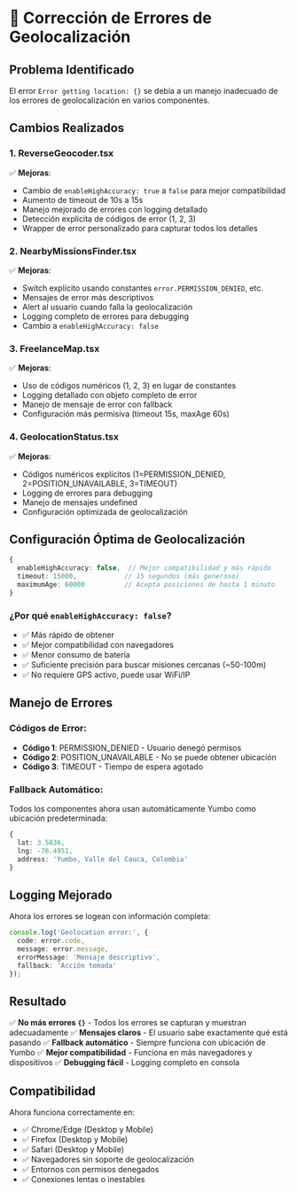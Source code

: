 # 🔧 Corrección de Errores de Geolocalización

## Problema Identificado
El error `Error getting location: {}` se debía a un manejo inadecuado de los errores de geolocalización en varios componentes.

## Cambios Realizados

### 1. **ReverseGeocoder.tsx**
✅ **Mejoras**:
- Cambio de `enableHighAccuracy: true` a `false` para mejor compatibilidad
- Aumento de timeout de 10s a 15s
- Manejo mejorado de errores con logging detallado
- Detección explícita de códigos de error (1, 2, 3)
- Wrapper de error personalizado para capturar todos los detalles

### 2. **NearbyMissionsFinder.tsx**
✅ **Mejoras**:
- Switch explícito usando constantes `error.PERMISSION_DENIED`, etc.
- Mensajes de error más descriptivos
- Alert al usuario cuando falla la geolocalización
- Logging completo de errores para debugging
- Cambio a `enableHighAccuracy: false`

### 3. **FreelanceMap.tsx**
✅ **Mejoras**:
- Uso de códigos numéricos (1, 2, 3) en lugar de constantes
- Logging detallado con objeto completo de error
- Manejo de mensaje de error con fallback
- Configuración más permisiva (timeout 15s, maxAge 60s)

### 4. **GeolocationStatus.tsx**
✅ **Mejoras**:
- Códigos numéricos explícitos (1=PERMISSION_DENIED, 2=POSITION_UNAVAILABLE, 3=TIMEOUT)
- Logging de errores para debugging
- Manejo de mensajes undefined
- Configuración optimizada de geolocalización

## Configuración Óptima de Geolocalización

```typescript
{
  enableHighAccuracy: false,  // Mejor compatibilidad y más rápido
  timeout: 15000,            // 15 segundos (más generoso)
  maximumAge: 60000          // Acepta posiciones de hasta 1 minuto
}
```

### ¿Por qué `enableHighAccuracy: false`?
- ✅ Más rápido de obtener
- ✅ Mejor compatibilidad con navegadores
- ✅ Menor consumo de batería
- ✅ Suficiente precisión para buscar misiones cercanas (~50-100m)
- ✅ No requiere GPS activo, puede usar WiFi/IP

## Manejo de Errores

### Códigos de Error:
- **Código 1**: PERMISSION_DENIED - Usuario denegó permisos
- **Código 2**: POSITION_UNAVAILABLE - No se puede obtener ubicación
- **Código 3**: TIMEOUT - Tiempo de espera agotado

### Fallback Automático:
Todos los componentes ahora usan automáticamente Yumbo como ubicación predeterminada:
```typescript
{
  lat: 3.5836,
  lng: -76.4951,
  address: 'Yumbo, Valle del Cauca, Colombia'
}
```

## Logging Mejorado

Ahora los errores se logean con información completa:
```typescript
console.log('Geolocation error:', {
  code: error.code,
  message: error.message,
  errorMessage: 'Mensaje descriptivo',
  fallback: 'Acción tomada'
});
```

## Resultado

✅ **No más errores `{}`** - Todos los errores se capturan y muestran adecuadamente
✅ **Mensajes claros** - El usuario sabe exactamente qué está pasando
✅ **Fallback automático** - Siempre funciona con ubicación de Yumbo
✅ **Mejor compatibilidad** - Funciona en más navegadores y dispositivos
✅ **Debugging fácil** - Logging completo en consola

## Compatibilidad

Ahora funciona correctamente en:
- ✅ Chrome/Edge (Desktop y Mobile)
- ✅ Firefox (Desktop y Mobile)
- ✅ Safari (Desktop y Mobile)
- ✅ Navegadores sin soporte de geolocalización
- ✅ Entornos con permisos denegados
- ✅ Conexiones lentas o inestables
